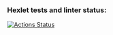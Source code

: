 ### Hexlet tests and linter status:
[![Actions Status](https://github.com/AntonKrasouski88/frontend-project-44/actions/workflows/hexlet-check.yml/badge.svg)](https://github.com/AntonKrasouski88/frontend-project-44/actions)